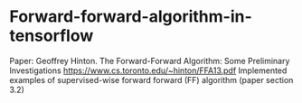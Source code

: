 # Forward-forward-algorithm-in-tensorflow

Paper: Geoffrey Hinton. The Forward-Forward Algorithm: Some Preliminary Investigations https://www.cs.toronto.edu/~hinton/FFA13.pdf
Implemented examples of supervised-wise forward forward (FF) algorithm (paper section 3.2)
